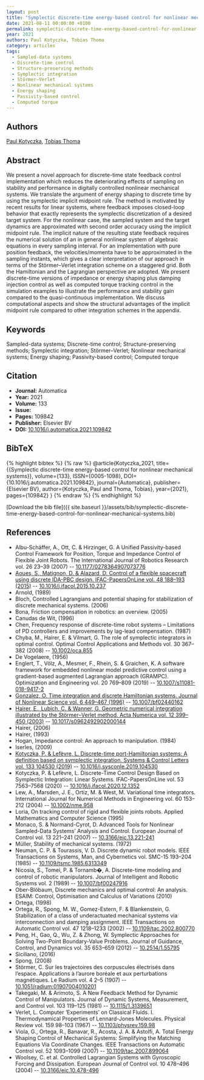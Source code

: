 ```yaml
---
layout: post
title: "Symplectic discrete-time energy-based control for nonlinear mechanical systems"
date: 2021-08-11 00:00:00 +0100
permalink: symplectic-discrete-time-energy-based-control-for-nonlinear-mechanical-systems
year: 2021
authors: Paul Kotyczka, Tobias Thoma
category: articles
tags:
  - Sampled-data systems
  - Discrete-time control
  - Structure-preserving methods
  - Symplectic integration
  - Störmer–Verlet
  - Nonlinear mechanical systems
  - Energy shaping
  - Passivity-based control
  - Computed torque
---
```

 
## Authors
[Paul Kotyczka](authors/paul-kotyczka), [Tobias Thoma](authors/tobias-thoma)
 
## Abstract
We present a novel approach for discrete-time state feedback control implementation which reduces the deteriorating effects of sampling on stability and performance in digitally controlled nonlinear mechanical systems. We translate the argument of energy shaping to discrete time by using the symplectic implicit midpoint rule. The method is motivated by recent results for linear systems, where feedback imposes closed-loop behavior that exactly represents the symplectic discretization of a desired target system. For the nonlinear case, the sampled system and the target dynamics are approximated with second order accuracy using the implicit midpoint rule. The implicit nature of the resulting state feedback requires the numerical solution of an in general nonlinear system of algebraic equations in every sampling interval. For an implementation with pure position feedback, the velocities/momenta have to be approximated in the sampling instants, which gives a clear interpretation of our approach in terms of the Störmer–Verlet integration scheme on a staggered grid. Both the Hamiltonian and the Lagrangian perspective are adopted. We present discrete-time versions of impedance or energy shaping plus damping injection control as well as computed torque tracking control in the simulation examples to illustrate the performance and stability gain compared to the quasi-continuous implementation. We discuss computational aspects and show the structural advantages of the implicit midpoint rule compared to other integration schemes in the appendix.
 
## Keywords
Sampled-data systems; Discrete-time control; Structure-preserving methods; Symplectic integration; Störmer–Verlet; Nonlinear mechanical systems; Energy shaping; Passivity-based control; Computed torque
 
## Citation
- **Journal:** Automatica
- **Year:** 2021
- **Volume:** 133
- **Issue:** 
- **Pages:** 109842
- **Publisher:** Elsevier BV
- **DOI:** [10.1016/j.automatica.2021.109842](https://doi.org/10.1016/j.automatica.2021.109842)
 
## BibTeX
{% highlight bibtex %}
{% raw %}
@article{Kotyczka_2021,
  title={{Symplectic discrete-time energy-based control for nonlinear mechanical systems}},
  volume={133},
  ISSN={0005-1098},
  DOI={10.1016/j.automatica.2021.109842},
  journal={Automatica},
  publisher={Elsevier BV},
  author={Kotyczka, Paul and Thoma, Tobias},
  year={2021},
  pages={109842}
}
{% endraw %}
{% endhighlight %}
 
[Download the bib file]({{ site.baseurl }}/assets/bib/symplectic-discrete-time-energy-based-control-for-nonlinear-mechanical-systems.bib)
 
## References
- Albu-Schäffer, A., Ott, C. & Hirzinger, G. A Unified Passivity-based Control Framework for Position, Torque and                 Impedance Control of Flexible Joint Robots. The International Journal of Robotics Research vol. 26 23–39 (2007) -- [10.1177/0278364907073776](https://doi.org/10.1177/0278364907073776)
- [Aoues, S., Matignon, D. & Alazard, D. Control of a flexible spacecraft using discrete IDA-PBC design. IFAC-PapersOnLine vol. 48 188–193 (2015)](control-of-a-flexible-spacecraft-using-discrete-ida-pbc-design) -- [10.1016/j.ifacol.2015.10.237](https://doi.org/10.1016/j.ifacol.2015.10.237)
- Arnold, (1989)
- Bloch, Controlled Lagrangians and potential shaping for stabilization of discrete mechanical systems. (2006)
- Bona, Friction compensation in robotics: an overview. (2005)
- Canudas de Wit, (1996)
- Chen, Frequency response of discrete-time robot systems – Limitations of PD controllers and improvements by lag-lead compensation. (1987)
- Chyba, M., Hairer, E. & Vilmart, G. The role of symplectic integrators in optimal control. Optimal Control Applications and Methods vol. 30 367–382 (2008) -- [10.1002/oca.855](https://doi.org/10.1002/oca.855)
- De Vogelaere, (1956)
- Englert, T., Völz, A., Mesmer, F., Rhein, S. & Graichen, K. A software framework for embedded nonlinear model predictive control using a gradient-based augmented Lagrangian approach (GRAMPC). Optimization and Engineering vol. 20 769–809 (2019) -- [10.1007/s11081-018-9417-2](https://doi.org/10.1007/s11081-018-9417-2)
- [Gonzalez, O. Time integration and discrete Hamiltonian systems. Journal of Nonlinear Science vol. 6 449–467 (1996)](time-integration-and-discrete-hamiltonian-systems) -- [10.1007/bf02440162](https://doi.org/10.1007/bf02440162)
- [Hairer, E., Lubich, C. & Wanner, G. Geometric numerical integration illustrated by the Störmer–Verlet method. Acta Numerica vol. 12 399–450 (2003)](geometric-numerical-integration-illustrated-by-the-stormer-verlet-method) -- [10.1017/s0962492902000144](https://doi.org/10.1017/s0962492902000144)
- Hairer, (2006)
- Hairer, (1993)
- Hogan, Impedance control: An approach to manipulation. (1984)
- Iserles, (2009)
- [Kotyczka, P. & Lefèvre, L. Discrete-time port-Hamiltonian systems: A definition based on symplectic integration. Systems &amp; Control Letters vol. 133 104530 (2019)](discrete-time-port-hamiltonian-systems-a-definition-based-on-symplectic-integration) -- [10.1016/j.sysconle.2019.104530](https://doi.org/10.1016/j.sysconle.2019.104530)
- Kotyczka, P. & Lefèvre, L. Discrete-Time Control Design Based on Symplectic Integration: Linear Systems. IFAC-PapersOnLine vol. 53 7563–7568 (2020) -- [10.1016/j.ifacol.2020.12.1352](https://doi.org/10.1016/j.ifacol.2020.12.1352)
- Lew, A., Marsden, J. E., Ortiz, M. & West, M. Variational time integrators. International Journal for Numerical Methods in Engineering vol. 60 153–212 (2004) -- [10.1002/nme.958](https://doi.org/10.1002/nme.958)
- Loria, On tracking control of rigid and flexible joints robots. Applied Mathematics and Computer Science (1995)
- Monaco, S. & Normand-Cyrot, D. Advanced Tools for Nonlinear Sampled-Data Systems’ Analysis and Control. European Journal of Control vol. 13 221–241 (2007) -- [10.3166/ejc.13.221-241](https://doi.org/10.3166/ejc.13.221-241)
- Müller, Stability of mechanical systems. (1972)
- Neuman, C. P. & Tourassis, V. D. Discrete dynamic robot models. IEEE Transactions on Systems, Man, and Cybernetics vol. SMC-15 193–204 (1985) -- [10.1109/tsmc.1985.6313349](https://doi.org/10.1109/tsmc.1985.6313349)
- Nicosia, S., Tomei, P. & Tornamb�, A. Discrete-time modeling and control of robotic manipulators. Journal of Intelligent and Robotic Systems vol. 2 (1989) -- [10.1007/bf00247916](https://doi.org/10.1007/bf00247916)
- Ober-Blöbaum, Discrete mechanics and optimal control: An analysis. ESAIM: Control, Optimisation and Calculus of Variations (2010)
- Ortega, (1998)
- Ortega, R., Spong, M. W., Gomez-Estern, F. & Blankenstein, G. Stabilization of a class of underactuated mechanical systems via interconnection and damping assignment. IEEE Transactions on Automatic Control vol. 47 1218–1233 (2002) -- [10.1109/tac.2002.800770](https://doi.org/10.1109/tac.2002.800770)
- Peng, H., Gao, Q., Wu, Z. & Zhong, W. Symplectic Approaches for Solving Two-Point Boundary-Value Problems. Journal of Guidance, Control, and Dynamics vol. 35 653–659 (2012) -- [10.2514/1.55795](https://doi.org/10.2514/1.55795)
- Siciliano, (2016)
- Spong, (2008)
- Störmer, C. Sur les trajectoires des corpuscules électrisés dans l’espace. Applications à l’aurore boréale et aux perturbations magnétiques. Le Radium vol. 4 2–5 (1907) -- [10.1051/radium:01907004010201](https://doi.org/10.1051/radium:01907004010201)
- Takegaki, M. & Arimoto, S. A New Feedback Method for Dynamic Control of Manipulators. Journal of Dynamic Systems, Measurement, and Control vol. 103 119–125 (1981) -- [10.1115/1.3139651](https://doi.org/10.1115/1.3139651)
- Verlet, L. Computer ‘Experiments’ on Classical Fluids. I. Thermodynamical Properties of Lennard-Jones Molecules. Physical Review vol. 159 98–103 (1967) -- [10.1103/physrev.159.98](https://doi.org/10.1103/physrev.159.98)
- Viola, G., Ortega, R., Banavar, R., Acosta, J. A. & Astolfi, A. Total Energy Shaping Control of Mechanical Systems: Simplifying the Matching Equations Via Coordinate Changes. IEEE Transactions on Automatic Control vol. 52 1093–1099 (2007) -- [10.1109/tac.2007.899064](https://doi.org/10.1109/tac.2007.899064)
- Woolsey, C. et al. Controlled Lagrangian Systems with Gyroscopic Forcing and Dissipation. European Journal of Control vol. 10 478–496 (2004) -- [10.3166/ejc.10.478-496](https://doi.org/10.3166/ejc.10.478-496)

